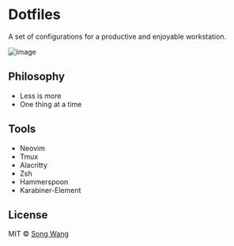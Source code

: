 # Dotfiles

A set of configurations for a productive and enjoyable workstation.

![image](https://user-images.githubusercontent.com/19645990/51513248-c05fb400-1dbe-11e9-833d-3b06244bd80d.png)

## Philosophy

- Less is more
- One thing at a time

## Tools

- Neovim
- Tmux
- Alacritty
- Zsh
- Hammerspoon
- Karabiner-Element

## License

MIT © [Song Wang](https://songwang.io)
